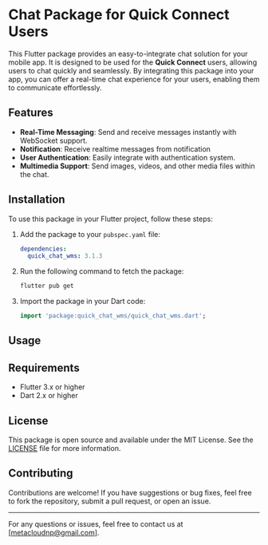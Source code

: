 # Chat Package for Quick Connect Users

This Flutter package provides an easy-to-integrate chat solution for your mobile app. It is designed to be used for the **Quick Connect** users, allowing users to chat quickly and seamlessly. By integrating this package into your app, you can offer a real-time chat experience for your users, enabling them to communicate effortlessly.


## Features

- **Real-Time Messaging**: Send and receive messages instantly with WebSocket support.
- **Notification**: Receive realtime messages from notification
- **User Authentication**: Easily integrate with authentication system.
- **Multimedia Support**: Send images, videos, and other media files within the chat.

## Installation

To use this package in your Flutter project, follow these steps:

1. Add the package to your `pubspec.yaml` file:
   
    ```yaml
    dependencies:
      quick_chat_wms: 3.1.3

2. Run the following command to fetch the package:

    ```bash
    flutter pub get
    ```

3. Import the package in your Dart code:

    ```dart
    import 'package:quick_chat_wms/quick_chat_wms.dart';
    ```

## Usage



## Requirements

- Flutter 3.x or higher
- Dart 2.x or higher

## License

This package is open source and available under the MIT License. See the [LICENSE](LICENSE) file for more information.

## Contributing

Contributions are welcome! If you have suggestions or bug fixes, feel free to fork the repository, submit a pull request, or open an issue.

---

For any questions or issues, feel free to contact us at [metacloudnp@gmail.com].
